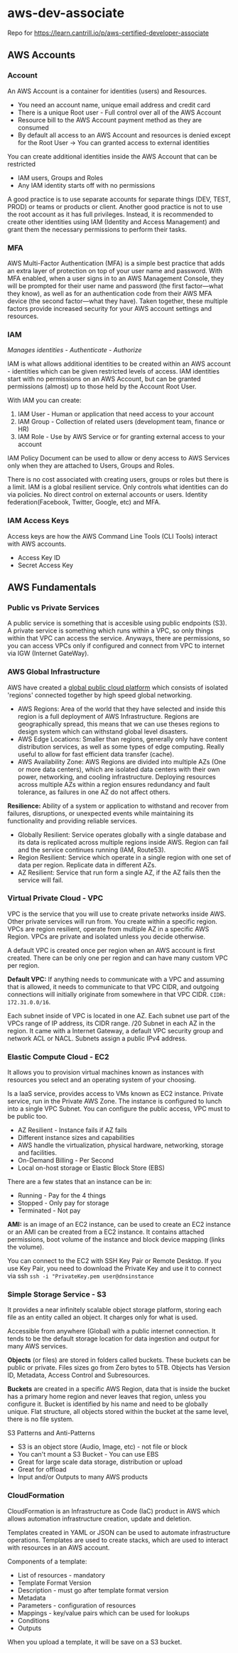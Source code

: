 # aws-dev-associate
Repo for https://learn.cantrill.io/p/aws-certified-developer-associate

## AWS Accounts

### Account

An AWS Account is a container for identities (users) and Resources.

- You need an account name, unique email address and credit card
- There is a unique Root user - Full control over all of the AWS Account
- Resource bill to the AWS Account payment method as they are consumed
- By default all access to an AWS Account and resources is denied except for the Root User -> You can granted access to external identities

You can create additional identities inside the AWS Account that can be restricted

- IAM users, Groups and Roles
- Any IAM identity starts off with no permissions

A good practice is to use separate accounts for separate things (DEV, TEST, PROD) or teams or products or client. Another good practice is not to use the root account as it has full privileges. Instead, it is recommended to create other identities using IAM (Identity and Access Management) and grant them the necessary permissions to perform their tasks.

### MFA

AWS Multi-Factor Authentication (MFA) is a simple best practice that adds an extra layer of protection on top of your user name and password. With MFA enabled, when a user signs in to an AWS Management Console, they will be prompted for their user name and password (the first factor—what they know), as well as for an authentication code from their AWS MFA device (the second factor—what they have). Taken together, these multiple factors provide increased security for your AWS account settings and resources.

### IAM

*Manages identities - Authenticate - Authorize*

IAM is what allows additional identities to be created within an AWS account - identities which can be given restricted levels of access. IAM identities start with no permissions on an AWS Account, but can be granted permissions (almost) up to those held by the Account Root User.

With IAM you can create:

1. IAM User - Human or application that need access to your account
2. IAM Group - Collection of related users (development team, finance or HR)
3. IAM Role - Use by AWS Service or for granting external access to your account

IAM Policy Document can be used to allow or deny access to AWS Services only when they are attached to Users, Groups and Roles.

There is no cost associated with creating users, groups or roles but there is a limit. IAM is a global resilient service. Only controls what identities can do via policies. No direct control on external accounts or users. Identity federation(Facebook, Twitter, Google, etc) and MFA.

### IAM Access Keys

Access keys are how the AWS Command Line Tools (CLI Tools) interact with AWS accounts.

- Access Key ID
- Secret Access Key

## AWS Fundamentals

### Public vs Private Services

A public service is something that is accesible using public endpoints (S3). A private service is something which runs within a VPC, so only things within that VPC can access the service. Anyways, there are permissions, so you can access VPCs only if configured and connect from VPC to internet via IGW (Internet GateWay).

### AWS Global Infrastructure

AWS have created a [global public cloud platform](https://aws.amazon.com/es/about-aws/global-infrastructure/regions_az/) which consists of isolated 'regions' connected together by high speed global networking.

- AWS Regions: Area of the world that they have selected and inside this region is a full deployment of AWS Infrastructure. Regions are geographically spread, this means that we can use theses regions to design system which can withstand global level disasters.
- AWS Edge Locations: Smaller than regions, generally only have content distribution services, as well as some types of edge computing. Really useful to allow for fast efficient data transfer (cache).
- AWS Availability Zone: AWS Regions are divided into multiple AZs (One or more data centers), which are isolated data centers with their own power, networking, and cooling infrastructure. Deploying resources across multiple AZs within a region ensures redundancy and fault tolerance, as failures in one AZ do not affect others.

**Resilience:** Ability of a system or application to withstand and recover from failures, disruptions, or unexpected events while maintaining its functionality and providing reliable services.

- Globally Resilient: Service operates globally with a single database and its data is replicated across multiple regions inside AWS. Region can fail and the service continues running (IAM, Route53).
- Region Resilient: Service which operate in a single region with one set of data per region. Replicate data in different AZs.
- AZ Resilient: Service that run form a single AZ, if the AZ fails then the service will fail.

### Virtual Private Cloud - VPC

VPC is the service that you will use to create private networks inside AWS. Other private services will run from. You create within a specific region. VPCs are region resilient, operate from multiple AZ in a specific AWS Region. VPCs are private and isolated unless you decide otherwise.

A default VPC is created once per region when an AWS account is first created. There can be only one per region and can have many custom VPC per region.

**Default VPC:** If anything needs to communicate with a VPC and assuming that is allowed, it needs to communicate to that VPC CIDR, and outgoing connections will initially originate from somewhere in that VPC CIDR. `CIDR: 172.31.0.0/16`.

Each subnet inside of VPC is located in one AZ. Each subnet use part of the VPCs range of IP address, its CIDR range. /20 Subnet in each AZ in the region. It came with a Internet Gateway, a default VPC security group and network ACL or NACL. Subnets assign a public IPv4 address.

### Elastic Compute Cloud - EC2

It allows you to provision virtual machines known as instances with resources you select and an operating system of your choosing. 

Is a IaaS service, provides access to VMs known as EC2 instance. Private service, run in the Private AWS Zone. The instance is configured to lunch into a single VPC Subnet. You can configure the public access, VPC must to be public too. 

- AZ Resilient - Instance fails if AZ fails
- Different instance sizes and capabilities
- AWS handle the virtualization, physical hardware, networking, storage and facilities.
- On-Demand Billing - Per Second
- Local on-host storage or Elastic Block Store (EBS)

There are a few states that an instance can be in:
- Running - Pay for the 4 things
- Stopped - Only pay for storage
- Terminated - Not pay

**AMI:** is an image of an EC2 instance, can be used to create an EC2 instance or an AMI can be created from a EC2 instance. It contains attached permissions, boot volume of the instance and block device mapping (links the volume).

You can connect to the EC2 with SSH Key Pair or Remote Desktop. If you use Key Pair, you need to download the Private Key and use it to connect via ssh `ssh -i "PrivateKey.pem user@dnsinstance`

### Simple Storage Service - S3

It provides a near infinitely scalable object storage platform, storing each file as an entity called an object. It charges only for what is used.

Accessible from anywhere (Global) with a public internet connection. It tends to be the default storage location for data ingestion and output for many AWS services.

**Objects** (or files) are stored in folders called buckets. These buckets can be public or private. Files sizes go from Zero bytes to 5TB. Objects has Version ID, Metadata, Access Control and Subresources.

**Buckets** are created in a specific AWS Region, data that is inside the bucket has a primary home region and never leaves that region, unless you configure it. Bucket is identified by his name and need to be globally unique. Flat structure, all objects stored within the bucket at the same level, there is no file system.

S3 Patterns and Anti-Patterns
- S3 is an object store (Audio, Image, etc) - not file or block
- You can't mount a S3 Bucket - You can use EBS
- Great for large scale data storage, distribution or upload
- Great for offload
- Input and/or Outputs to many AWS products

### CloudFormation

CloudFormation is an Infrastructure as Code (IaC) product in AWS which allows automation infrastructure creation, update and deletion.

Templates created in YAML or JSON can be used to automate infrastructure operations. Templates are used to create stacks, which are used to interact with resources in an AWS account.

Components of a template:

- List of resources - mandatory
- Template Format Version
- Description - must go after template format version
- Metadata
- Parameters - configuration of resources
- Mappings - key/value pairs which can be used for lookups
- Conditions
- Outputs

When you upload a template, it will be save on a S3 bucket.